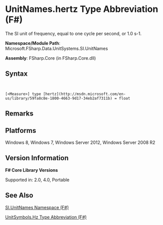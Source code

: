 # UnitNames.hertz Type Abbreviation (F#)

The SI unit of frequency, equal to one cycle per second, or 1.0 s-1.

**Namespace/Module Path**: Microsoft.FSharp.Data.UnitSystems.SI.UnitNames

**Assembly**: FSharp.Core (in FSharp.Core.dll)


## Syntax


```


[<Measure>] type [hertz](http://msdn.microsoft.com/en-us/library/59fa8c8e-1800-4663-9d17-34eb2af7311b) = float

```



## Remarks

## Platforms
Windows 8, Windows 7, Windows Server 2012, Windows Server 2008 R2


## Version Information
**F# Core Library Versions**

Supported in: 2.0, 4.0, Portable




## See Also
[SI.UnitNames Namespace &#40;F&#35;&#41;](SI.UnitNames+Namespace+%28FSharp%29.md)

[UnitSymbols.Hz Type Abbreviation &#40;F&#35;&#41;](UnitSymbols.Hz+Type+Abbreviation+%28FSharp%29.md)

